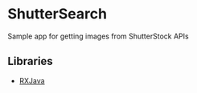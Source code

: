 # ShutterSearch
Sample app for getting images from ShutterStock APIs

## Libraries 
- [RXJava](https://github.com/ReactiveX/RxJava)
